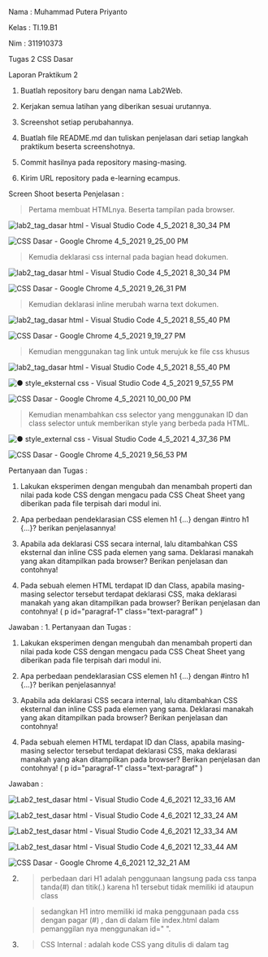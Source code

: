 
Nama : Muhammad Putera Priyanto

Kelas : TI.19.B1

Nim : 311910373

Tugas 2 CSS Dasar

Laporan Praktikum 2

1. Buatlah repository baru dengan nama Lab2Web.
  
2. Kerjakan semua latihan yang diberikan sesuai urutannya.

3. Screenshot setiap perubahannya.

4. Buatlah file README.md dan tuliskan penjelasan dari setiap langkah praktikum beserta screenshotnya.

5. Commit hasilnya pada repository masing-masing.

6. Kirim URL repository pada e-learning ecampus.

Screen Shoot beserta Penjelasan :

>Pertama membuat HTMLnya. Beserta tampilan pada browser.

![lab2_tag_dasar html - Visual Studio Code 4_5_2021 8_30_34 PM](https://user-images.githubusercontent.com/81774141/113579002-e1ceb280-964d-11eb-8acd-0d0d452b4457.png)

![CSS Dasar - Google Chrome 4_5_2021 9_25_00 PM](https://user-images.githubusercontent.com/81774141/113584720-6bce4980-9655-11eb-933a-3ad8f819325d.png)

>Kemudia deklarasi css internal pada bagian head dokumen.

![lab2_tag_dasar html - Visual Studio Code 4_5_2021 8_30_34 PM](https://user-images.githubusercontent.com/81774141/113579002-e1ceb280-964d-11eb-8acd-0d0d452b4457.png)

![CSS Dasar - Google Chrome 4_5_2021 9_26_31 PM](https://user-images.githubusercontent.com/81774141/113584890-adf78b00-9655-11eb-9a07-b392fd027201.png)

>Kemudian deklarasi inline merubah warna text dokumen.

![lab2_tag_dasar html - Visual Studio Code 4_5_2021 8_55_40 PM](https://user-images.githubusercontent.com/81774141/113581762-c5cd1000-9651-11eb-8e3f-15447d101d5f.png)

![CSS Dasar - Google Chrome 4_5_2021 9_19_27 PM](https://user-images.githubusercontent.com/81774141/113586611-eb5d1800-9657-11eb-9eb5-ec9786d01084.png)

>Kemudian menggunakan tag link untuk merujuk ke file css khusus

![lab2_tag_dasar html - Visual Studio Code 4_5_2021 8_55_40 PM](https://user-images.githubusercontent.com/81774141/113587768-75f24700-9659-11eb-9d4c-e73446c5f143.png)

![● style_eksternal css - Visual Studio Code 4_5_2021 9_57_55 PM](https://user-images.githubusercontent.com/81774141/113588268-21030080-965a-11eb-8fdd-8e61b338144b.png)

![CSS Dasar - Google Chrome 4_5_2021 10_00_00 PM](https://user-images.githubusercontent.com/81774141/113588775-c5854280-965a-11eb-8517-ad339d7794e5.png)

>Kemudian menambahkan css selector yang menggunakan ID dan class selector untuk memberikan style yang berbeda pada HTML.

![● style_external css - Visual Studio Code 4_5_2021 4_37_36 PM](https://user-images.githubusercontent.com/81774141/113589843-12b5e400-965c-11eb-8f9d-18ba5411f43e.png)

![CSS Dasar - Google Chrome 4_5_2021 9_56_53 PM](https://user-images.githubusercontent.com/81774141/113589931-311bdf80-965c-11eb-884f-45d25247b39c.png)

Pertanyaan dan Tugas :

1. Lakukan eksperimen dengan mengubah dan menambah properti dan nilai pada kode CSS dengan mengacu pada CSS Cheat Sheet yang diberikan pada file terpisah dari modul ini.

2. Apa perbedaan pendeklarasian CSS elemen h1 {...} dengan #intro h1 {...}? berikan penjelasannya!

3. Apabila ada deklarasi CSS secara internal, lalu ditambahkan CSS eksternal dan inline CSS pada elemen yang sama. Deklarasi manakah yang akan ditampilkan pada browser? Berikan penjelasan dan contohnya!

4. Pada sebuah elemen HTML terdapat ID dan Class, apabila masing-masing selector tersebut terdapat deklarasi CSS, maka deklarasi manakah yang akan ditampilkan pada browser? Berikan penjelasan dan contohnya! ( p id="paragraf-1" class="text-paragraf" )

Jawaban : 1. Pertanyaan dan Tugas :

1. Lakukan eksperimen dengan mengubah dan menambah properti dan nilai pada kode CSS dengan mengacu pada CSS Cheat Sheet yang diberikan pada file terpisah dari modul ini.

2. Apa perbedaan pendeklarasian CSS elemen h1 {...} dengan #intro h1 {...}? berikan penjelasannya!

3. Apabila ada deklarasi CSS secara internal, lalu ditambahkan CSS eksternal dan inline CSS pada elemen yang sama. Deklarasi manakah yang akan ditampilkan pada browser? Berikan penjelasan dan contohnya!

4. Pada sebuah elemen HTML terdapat ID dan Class, apabila masing-masing selector tersebut terdapat deklarasi CSS, maka deklarasi manakah yang akan ditampilkan pada browser? Berikan penjelasan dan contohnya! ( p id="paragraf-1" class="text-paragraf" )

Jawaban :

![Lab2_test_dasar html - Visual Studio Code 4_6_2021 12_33_16 AM](https://user-images.githubusercontent.com/81774141/113604778-ec01a880-966f-11eb-86b6-05321ac63b87.png)

![Lab2_test_dasar html - Visual Studio Code 4_6_2021 12_33_24 AM](https://user-images.githubusercontent.com/81774141/113604985-3c790600-9670-11eb-937f-0f2dbdd038f9.png)

![Lab2_test_dasar html - Visual Studio Code 4_6_2021 12_33_34 AM](https://user-images.githubusercontent.com/81774141/113605018-48fd5e80-9670-11eb-921f-a06ff7bd1d5d.png)

![Lab2_test_dasar html - Visual Studio Code 4_6_2021 12_33_44 AM](https://user-images.githubusercontent.com/81774141/113605045-54e92080-9670-11eb-8acd-2f7c99dec9dd.png)

![CSS Dasar - Google Chrome 4_6_2021 12_32_21 AM](https://user-images.githubusercontent.com/81774141/113605212-8b26a000-9670-11eb-81d4-803cca1ad50d.png)

2. > perbedaan dari H1 adalah penggunaan langsung pada css tanpa tanda(#) dan titik(.) karena h1 tersebut tidak memiliki id ataupun class

   > sedangkan H1 intro memiliki id maka penggunaan pada css dengan pagar (#) , dan di dalam file index.html dalam pemanggilan nya menggunakan id=" ".
   
3. > CSS Internal : adalah kode CSS yang ditulis di dalam tag <style> dan kode HTML dituliskan di bagian atas (header) file index.html, dan perubahan Internal CSS hanya berlaku pada satu halaman saja. Contoh :

![Lab2_test_dasar html - Visual Studio Code 4_6_2021 12_33_16 AM](https://user-images.githubusercontent.com/81774141/113604778-ec01a880-966f-11eb-86b6-05321ac63b87.png)

   > CSS Eksternal : adalah kode CSS yg ditulis terpisah dengan kode html, CSS ditulis pada sebuah file khusus yg berektensi .css. diletakan pada bagian dan di panggil dengan tag . Contoh :
   
   ![Lab2_test_dasar html - Visual Studio Code 4_6_2021 12_58_23 AM_LI](https://user-images.githubusercontent.com/81774141/113607645-a0e99480-9673-11eb-994b-136515f1426a.jpg)
   
   > Inline CSS : adalah kode CSS yang ditulis langsung pada atribut elemen HTML. Setiap elemen HTML memiliki atribut style, di situ lah inline CSS ditulis. Contoh :
   
   ![● lab2_tag_dasar html - Visual Studio Code 4_5_2021 4_09_06 PM_LI](https://user-images.githubusercontent.com/81774141/113607937-0c336680-9674-11eb-80d0-44fcee8372b9.jpg)
   
kesimpulannya adalah jadi dari deklarasi dia atas tersebut jika di gabung ditampilkan pada browser akan normal asalkan penggunaanya secara benar dan tidak ada yg error pada saat coding, dan 1 hal di dalam 3 metode css di atas ada perbedaannya dan tergantung developer 1 elemen hanya bisa 1 selector pemanggilan dalam CSS, kecuali elemen tersebut menggunakan ID atau CLASS agar bisa penggunaan deklarasi secara ulang. 4. contoh ketika elemen terdapat ID dan Class dan masing-masing selector terdapat deklarasi.

Maka hasil pada browser

![CSS Dasar - Google Chrome 4_5_2021 9_56_53 PM](https://user-images.githubusercontent.com/81774141/113608256-84019100-9674-11eb-9ad8-8c05dd35016e.png)

penjelasaanya adalah ketika di klik button(informasi selengkapnya) maka akan muncul halaman yg sama kecuali alamat pada href diganti ke alamat lain.


